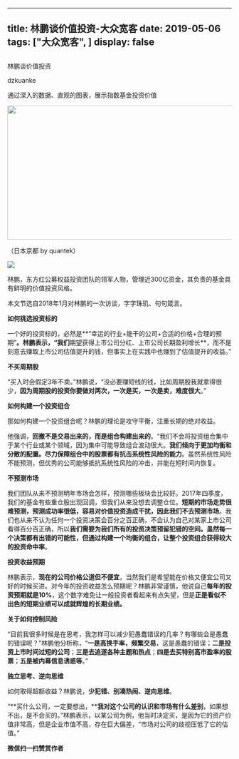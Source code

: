 
---
title:   林鹏谈价值投资-大众宽客
date: 2019-05-06
tags: ["大众宽客", ]
display: false
---


## 



林鹏谈价值投资




dzkuanke




通过深入的数据、直观的图表，展示指数基金投资价值


<img class="rich_pages" data-croporisrc="https://mmbiz.qpic.cn/mmbiz_jpg/PKw3FQPmhIj9SgMbRJmvlmYTWy7cCsjlyHtk9RFpfjHDNDpLXGleM8RMfjSLic0Lv6zoucZNTkcvibQ4mHENY0tw/0?wx_fmt=jpeg" data-cropx1="0" data-cropx2="1280" data-cropy1="128.9208633093525" data-cropy2="821.8705035971223" data-ratio="0.54140625" data-s="300,640" src="https://mmbiz.qpic.cn/mmbiz_jpg/PKw3FQPmhIg6fHSib9kA6bia3ibjRZaJFPvE5XHYIy95EOxqFAsMNibsr6MiaTNZ2Ksj4rLicNsiay14htMC6OYKiazL7Q/640?wx_fmt=jpeg" data-type="jpeg" data-w="1280" style="width: 556px;height: 301px;"/>

（日本京都 by quantek）



<img class="rich_pages" data-ratio="0.3025210084033613" data-s="300,640" src="https://mmbiz.qpic.cn/mmbiz_png/PKw3FQPmhIg6fHSib9kA6bia3ibjRZaJFPvNHrfh9DkzNJCfgibCkAUGs8fVckf9BQqE77Yc7gLF6s9ic7tHY0nxTTQ/640?wx_fmt=png" data-type="png" data-w="952" style="letter-spacing: 0.544px;text-align: center;"/>

林鹏，东方红公募权益投资团队的领军人物，管理近300亿资金，其负责的基金具有鲜明的价值投资风格。



本文节选自2018年1月对林鹏的一次访谈，字字珠玑、句句箴言。



**如何挑选投资标的**



一个好的投资标的，必然是**“幸运的行业+能干的公司+合适的价格+合理的预期”**。林鹏表示，“我们**期望获得上市公司分红、上市公司长期盈利增长**，而不是刻意去赚取上市公司估值提升的钱，但事实上在实践中也赚到了估值提升的收益。”



**不买周期股**



“买入时会假定3年不卖。”林鹏说，“没必要赚短线的钱，比如周期股我就拿得很少，**因为周期股的投资你要做对两次，一次是买，一次是卖，难度很大**。”



**如何构建一个投资组合**



那如何构建一个投资组合呢？林鹏的理论是攻守平衡，注重长期的绝对收益。



他强调，**回撤不是交易出来的，而是组合构建出来的**。“我们不会将投资组合集中于某个行业或某个领域，因为集中可能导致组合波动很大。**我们倾向于更加均衡和分散的配置。尽力保障组合中的股票都有抗击系统性风险的能力**。虽然系统性风险不能预测，但优秀的公司能够抵抗系统性风险的冲击，并能在短时间内恢复。



**不预测市场**



我们团队从来不预测明年市场会怎样，预测哪些板块会比较好。2017年四季度，我们的基金有些重仓股出现回调，但我们从来没想去调整仓位。**短期的市场走势很难预测，预测成功率很低，容易对价值投资造成干扰，因此我们不去预测市场**。我们也从来不认为任何一个投资决策会百分之百正确，不会认为自己对某家上市公司看得百分百正确，所以**我们需要为我们所有的投资决策预留犯错的空间。虽然每一个决策都有出错的可能性，但通过构建一个均衡的组合，让整个投资组合获得较大的投资命中率**。



**投资收益预期**

林鹏表示，**现在的公司价格公道但不便宜**，当然我们是希望能在价格又便宜公司又好的时候买进。对今年的投资收益怎么预期呢？林鹏非常谨慎，他说自己**每年的投资预期就是10%**，这个数字难免让一般投资者看起来有点失望，但是**正是看似不出色的短期业绩可以成就辉煌的长期业绩。**



**关于如何控制风险**



“目前我很多时候是在思考，我怎样可以减少犯愚蠢错误的几率？有哪些会是愚蠢的错误呢？”林鹏他分析称，“**一是高换手率，频繁交易**，这是愚蠢的错误；**二是投资上市时间过短的公司**；**三是去追逐各种主题和热点**；**四是去买特别高市盈率的股票**；**五是被内幕信息诱惑等**。”



**独立思考、逆向思维**

如何取得超额收益？林鹏说，**少犯错、别凑热闹、逆向思维**。

“**买什么公司，一定要想出，****我对这个公司的认识和市场有什么差别**，如果想不出，是不会买的。”林鹏表示，以某公司为例，他当时决定买，是因为它的资产价值非常高，但是企业市值不高，存在巨大偏差，“市场对公司的歧视压低了它的估值。”




**微信扫一扫赞赏作者**













